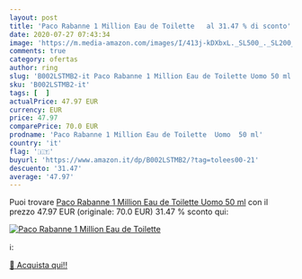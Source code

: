 ```yaml
---
layout: post
title: 'Paco Rabanne 1 Million Eau de Toilette   al 31.47 % di sconto'
date: 2020-07-27 07:43:34
image: 'https://m.media-amazon.com/images/I/413j-kDXbxL._SL500_._SL200_.jpg'
comments: true
category: ofertas
author: ring
slug: 'B002LSTMB2-it Paco Rabanne 1 Million Eau de Toilette Uomo 50 ml'
sku: 'B002LSTMB2-it'
tags: [  ]
actualPrice: 47.97 EUR
currency: EUR
price: 47.97
comparePrice: 70.0 EUR
prodname: 'Paco Rabanne 1 Million Eau de Toilette  Uomo  50 ml'
country: 'it'
flag: '🇮🇹'
buyurl: 'https://www.amazon.it/dp/B002LSTMB2/?tag=tolees00-21'
descuento: '31.47'
average: '47.97'
---
```


Puoi trovare [Paco Rabanne 1 Million Eau de Toilette  Uomo  50 ml](https://www.amazon.it/dp/B002LSTMB2/?tag=tolees00-21) con il prezzo 47.97 EUR (originale: 70.0 EUR) 31.47 % sconto qui:

[![Paco Rabanne 1 Million Eau de Toilette  ](https://m.media-amazon.com/images/I/413j-kDXbxL._SL500_._SL200_.jpg)](https://www.amazon.it/dp/B002LSTMB2/?tag=tolees00-21)

ℹ️:


[🛒 Acquista qui!!](https://www.amazon.it/dp/B002LSTMB2/?tag=tolees00-21)
